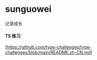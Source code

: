 # sunguowei
记录成长

#### TS 练习
[https://github.com/type-challenges/type-challenges/blob/main/README.zh-CN.md]
